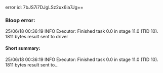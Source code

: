 error id: 7bJS7i7DJgLSz2ux6ia7Jg==
### Bloop error:

25/06/18 00:36:19 INFO Executor: Finished task 0.0 in stage 11.0 (TID 10). 1811 bytes result sent to driver
#### Short summary: 

25/06/18 00:36:19 INFO Executor: Finished task 0.0 in stage 11.0 (TID 10). 1811 bytes result sent to...